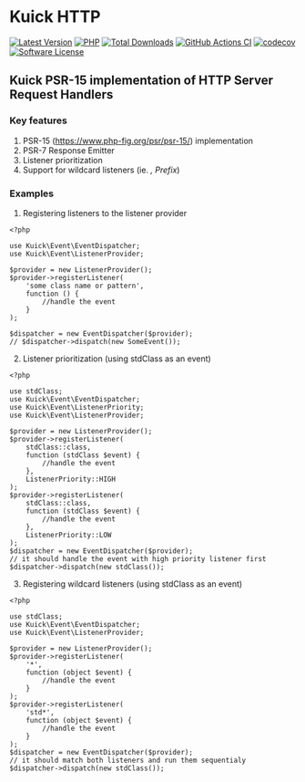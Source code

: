 # Kuick HTTP
[![Latest Version](https://img.shields.io/github/release/milejko/kuick-http.svg?cacheSeconds=3600)](https://github.com/milejko/kuick-http/releases)
[![PHP](https://img.shields.io/badge/PHP-8.2%20|%208.3%20|%208.4-blue?logo=php&cacheSeconds=3600)](https://www.php.net)
[![Total Downloads](https://img.shields.io/packagist/dt/kuick/http.svg?cacheSeconds=3600)](https://packagist.org/packages/kuick/http)
[![GitHub Actions CI](https://github.com/milejko/kuick-http/actions/workflows/ci.yml/badge.svg)](https://github.com/milejko/kuick-http/actions/workflows/ci.yml)
[![codecov](https://codecov.io/gh/milejko/kuick-http/graph/badge.svg?token=M3FW3XYJ5J)](https://codecov.io/gh/milejko/kuick-http)
[![Software License](https://img.shields.io/badge/license-MIT-brightgreen.svg?cacheSeconds=14400)](LICENSE)

## Kuick PSR-15 implementation of HTTP Server Request Handlers

### Key features
1. PSR-15 (https://www.php-fig.org/psr/psr-15/) implementation
2. PSR-7 Response Emitter
3. Listener prioritization
4. Support for wildcard listeners (ie. *, Prefix*)

### Examples
1. Registering listeners to the listener provider
```
<?php

use Kuick\Event\EventDispatcher;
use Kuick\Event\ListenerProvider;

$provider = new ListenerProvider();
$provider->registerListener(
    'some class name or pattern',
    function () {
        //handle the event
    }
);

$dispatcher = new EventDispatcher($provider);
// $dispatcher->dispatch(new SomeEvent());
```
2. Listener prioritization (using stdClass as an event)
```
<?php

use stdClass;
use Kuick\Event\EventDispatcher;
use Kuick\Event\ListenerPriority;
use Kuick\Event\ListenerProvider;

$provider = new ListenerProvider();
$provider->registerListener(
    stdClass::class,
    function (stdClass $event) {
        //handle the event
    },
    ListenerPriority::HIGH
);
$provider->registerListener(
    stdClass::class,
    function (stdClass $event) {
        //handle the event
    },
    ListenerPriority::LOW
);
$dispatcher = new EventDispatcher($provider);
// it should handle the event with high priority listener first
$dispatcher->dispatch(new stdClass());
```
3. Registering wildcard listeners (using stdClass as an event)
```
<?php

use stdClass;
use Kuick\Event\EventDispatcher;
use Kuick\Event\ListenerProvider;

$provider = new ListenerProvider();
$provider->registerListener(
    '*',
    function (object $event) {
        //handle the event
    }
);
$provider->registerListener(
    'std*',
    function (object $event) {
        //handle the event
    }
);
$dispatcher = new EventDispatcher($provider);
// it should match both listeners and run them sequentialy
$dispatcher->dispatch(new stdClass());
```